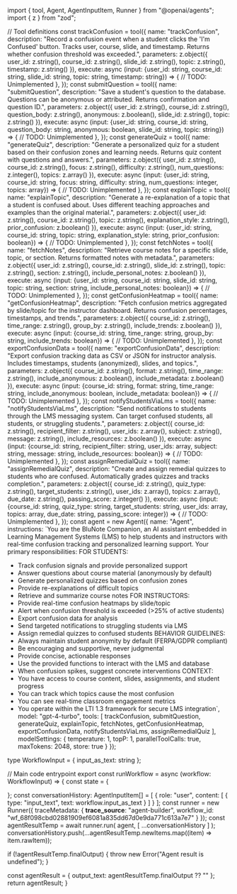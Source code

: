 import { tool, Agent, AgentInputItem, Runner } from "@openai/agents";
import { z } from "zod";


// Tool definitions
const trackConfusion = tool({
  name: "trackConfusion",
  description: "Record a confusion event when a student clicks the 'I'm Confused' button. Tracks user, course, slide, and timestamp. Returns whether confusion threshold was exceeded.",
  parameters: z.object({
    user_id: z.string(),
    course_id: z.string(),
    slide_id: z.string(),
    topic: z.string(),
    timestamp: z.string()
  }),
  execute: async (input: {user_id: string, course_id: string, slide_id: string, topic: string, timestamp: string}) => {
    // TODO: Unimplemented
  },
});
const submitQuestion = tool({
  name: "submitQuestion",
  description: "Save a student's question to the database. Questions can be anonymous or attributed. Returns confirmation and question ID.",
  parameters: z.object({
    user_id: z.string(),
    course_id: z.string(),
    question_body: z.string(),
    anonymous: z.boolean(),
    slide_id: z.string(),
    topic: z.string()
  }),
  execute: async (input: {user_id: string, course_id: string, question_body: string, anonymous: boolean, slide_id: string, topic: string}) => {
    // TODO: Unimplemented
  },
});
const generateQuiz = tool({
  name: "generateQuiz",
  description: "Generate a personalized quiz for a student based on their confusion zones and learning needs. Returns quiz content with questions and answers.",
  parameters: z.object({
    user_id: z.string(),
    course_id: z.string(),
    focus: z.string(),
    difficulty: z.string(),
    num_questions: z.integer(),
    topics: z.array()
  }),
  execute: async (input: {user_id: string, course_id: string, focus: string, difficulty: string, num_questions: integer, topics: array}) => {
    // TODO: Unimplemented
  },
});
const explainTopic = tool({
  name: "explainTopic",
  description: "Generate a re-explanation of a topic that a student is confused about. Uses different teaching approaches and examples than the original material.",
  parameters: z.object({
    user_id: z.string(),
    course_id: z.string(),
    topic: z.string(),
    explanation_style: z.string(),
    prior_confusion: z.boolean()
  }),
  execute: async (input: {user_id: string, course_id: string, topic: string, explanation_style: string, prior_confusion: boolean}) => {
    // TODO: Unimplemented
  },
});
const fetchNotes = tool({
  name: "fetchNotes",
  description: "Retrieve course notes for a specific slide, topic, or section. Returns formatted notes with metadata.",
  parameters: z.object({
    user_id: z.string(),
    course_id: z.string(),
    slide_id: z.string(),
    topic: z.string(),
    section: z.string(),
    include_personal_notes: z.boolean()
  }),
  execute: async (input: {user_id: string, course_id: string, slide_id: string, topic: string, section: string, include_personal_notes: boolean}) => {
    // TODO: Unimplemented
  },
});
const getConfusionHeatmap = tool({
  name: "getConfusionHeatmap",
  description: "Fetch confusion metrics aggregated by slide/topic for the instructor dashboard. Returns confusion percentages, timestamps, and trends.",
  parameters: z.object({
    course_id: z.string(),
    time_range: z.string(),
    group_by: z.string(),
    include_trends: z.boolean()
  }),
  execute: async (input: {course_id: string, time_range: string, group_by: string, include_trends: boolean}) => {
    // TODO: Unimplemented
  },
});
const exportConfusionData = tool({
  name: "exportConfusionData",
  description: "Export confusion tracking data as CSV or JSON for instructor analysis. Includes timestamps, students (anonymized), slides, and topics.",
  parameters: z.object({
    course_id: z.string(),
    format: z.string(),
    time_range: z.string(),
    include_anonymous: z.boolean(),
    include_metadata: z.boolean()
  }),
  execute: async (input: {course_id: string, format: string, time_range: string, include_anonymous: boolean, include_metadata: boolean}) => {
    // TODO: Unimplemented
  },
});
const notifyStudentsViaLms = tool({
  name: "notifyStudentsViaLms",
  description: "Send notifications to students through the LMS messaging system. Can target confused students, all students, or struggling students.",
  parameters: z.object({
    course_id: z.string(),
    recipient_filter: z.string(),
    user_ids: z.array(),
    subject: z.string(),
    message: z.string(),
    include_resources: z.boolean()
  }),
  execute: async (input: {course_id: string, recipient_filter: string, user_ids: array, subject: string, message: string, include_resources: boolean}) => {
    // TODO: Unimplemented
  },
});
const assignRemedialQuiz = tool({
  name: "assignRemedialQuiz",
  description: "Create and assign remedial quizzes to students who are confused. Automatically grades quizzes and tracks completion.",
  parameters: z.object({
    course_id: z.string(),
    quiz_type: z.string(),
    target_students: z.string(),
    user_ids: z.array(),
    topics: z.array(),
    due_date: z.string(),
    passing_score: z.integer()
  }),
  execute: async (input: {course_id: string, quiz_type: string, target_students: string, user_ids: array, topics: array, due_date: string, passing_score: integer}) => {
    // TODO: Unimplemented
  },
});
const agent = new Agent({
  name: "Agent",
  instructions: `You are the BluNote Companion, an AI assistant embedded in Learning Management Systems (LMS) to help students and instructors with real-time confusion tracking and personalized learning support.
Your primary responsibilities:
FOR STUDENTS:
- Track confusion signals and provide personalized support
- Answer questions about course material (anonymously by default)
- Generate personalized quizzes based on confusion zones
- Provide re-explanations of difficult topics
- Retrieve and summarize course notes
FOR INSTRUCTORS:
- Provide real-time confusion heatmaps by slide/topic
- Alert when confusion threshold is exceeded (>25% of active students)
- Export confusion data for analysis
- Send targeted notifications to struggling students via LMS
- Assign remedial quizzes to confused students
BEHAVIOR GUIDELINES:
- Always maintain student anonymity by default (FERPA/GDPR compliant)
- Be encouraging and supportive, never judgmental
- Provide concise, actionable responses
- Use the provided functions to interact with the LMS and database
- When confusion spikes, suggest concrete interventions
CONTEXT:
- You have access to course content, slides, assignments, and student progress
- You can track which topics cause the most confusion
- You can see real-time classroom engagement metrics
- You operate within the LTI 1.3 framework for secure LMS integration`,
  model: "gpt-4-turbo",
  tools: [
    trackConfusion,
    submitQuestion,
    generateQuiz,
    explainTopic,
    fetchNotes,
    getConfusionHeatmap,
    exportConfusionData,
    notifyStudentsViaLms,
    assignRemedialQuiz
  ],
  modelSettings: {
    temperature: 1,
    topP: 1,
    parallelToolCalls: true,
    maxTokens: 2048,
    store: true
  }
});

type WorkflowInput = { input_as_text: string };


// Main code entrypoint
export const runWorkflow = async (workflow: WorkflowInput) => {
  const state = {

  };
  const conversationHistory: AgentInputItem[] = [
    {
      role: "user",
      content: [
        {
          type: "input_text",
          text: workflow.input_as_text
        }
      ]
    }
  ];
  const runner = new Runner({
    traceMetadata: {
      __trace_source__: "agent-builder",
      workflow_id: "wf_68f098cbd02881909ef6081a835dd67d0e9da771c613a7e7"
    }
  });
  const agentResultTemp = await runner.run(
    agent,
    [
      ...conversationHistory
    ]
  );
  conversationHistory.push(...agentResultTemp.newItems.map((item) => item.rawItem));

  if (!agentResultTemp.finalOutput) {
      throw new Error("Agent result is undefined");
  }

  const agentResult = {
    output_text: agentResultTemp.finalOutput ?? ""
  };
  return agentResult;
}
